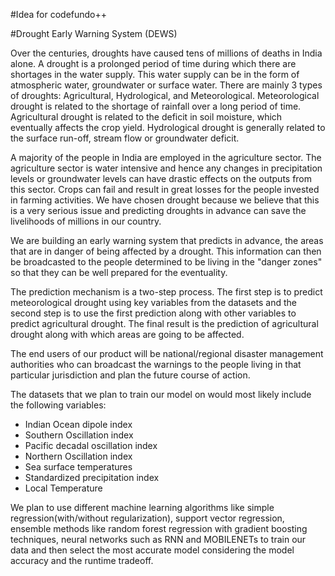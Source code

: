 #Idea for codefundo++

#Drought Early Warning System (DEWS)

Over the centuries, droughts have caused tens of millions of deaths in India alone. A drought is a prolonged period of time during which there are shortages in the water supply. This water supply can be in the form of atmospheric water, groundwater or surface water. There are mainly 3 types of droughts: Agricultural, Hydrological, and Meteorological. Meteorological drought is related to the shortage of rainfall over a long period of time. Agricultural drought is related to the deficit in soil moisture, which eventually affects the crop yield. Hydrological drought is generally related to the surface run-off, stream flow or groundwater deficit.

A majority of the people in India are employed in the agriculture sector. The agriculture sector is water intensive and hence any changes in precipitation levels or groundwater levels can have drastic effects on the outputs from this sector. Crops can fail and result in great losses for the people invested in farming activities. We have chosen drought because we believe that this is a very serious issue and predicting droughts in advance can save the livelihoods of millions in our country.

We are building an early warning system that predicts in advance, the areas that are in danger of being affected by a drought. This information can then be broadcasted to the people determined to be living in the "danger zones" so that they can be well prepared for the eventuality. 

The prediction mechanism is a two-step process. The first step is to predict meteorological drought using key variables from the datasets and the second step is to use the first prediction along with other variables to predict agricultural drought. The final result is the prediction of agricultural drought along with which areas are going to be affected.

The end users of our product will be national/regional disaster management authorities who can broadcast the warnings to the people living in that particular jurisdiction and plan the future course of action.

The datasets that we plan to train our model on would most likely include the following variables: 
- Indian Ocean dipole index
- Southern Oscillation index
- Pacific decadal oscillation index
- Northern Oscillation index
- Sea surface temperatures
- Standardized precipitation index
- Local Temperature

We plan to use different machine learning algorithms like simple regression(with/without regularization), support vector regression, ensemble methods like random forest regression with gradient boosting techniques, neural networks such as RNN and MOBILENETs to train our data and then select the most accurate model considering the model accuracy and the runtime tradeoff.
